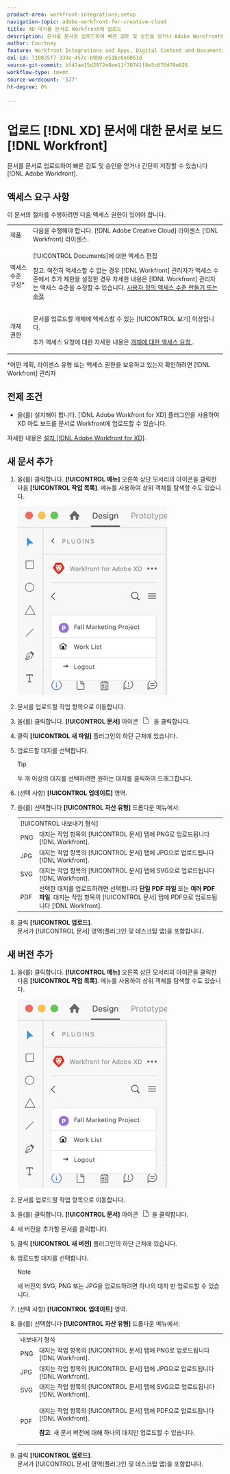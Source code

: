 ```yaml
---
product-area: workfront-integrations;setup
navigation-topic: adobe-workfront-for-creative-cloud
title: XD 대지를 문서로 Workfront에 업로드
description: 문서를 문서로 업로드하여 빠른 검토 및 승인을 얻거나 Adobe Workfront에 저장할 수 있습니다.
author: Courtney
feature: Workfront Integrations and Apps, Digital Content and Documents
exl-id: 710035f7-339c-457c-b9b0-e51bc0e0061d
source-git-commit: bf47ae15d2972e8ee11f76741f8e5c676d79e626
workflow-type: tm+mt
source-wordcount: '577'
ht-degree: 0%

---
```



# 업로드 [!DNL XD] 문서에 대한 문서로 보드 [!DNL Workfront]

문서를 문서로 업로드하여 빠른 검토 및 승인을 얻거나 간단히 저장할 수 있습니다 [!DNL Adobe Workfront].

## 액세스 요구 사항

이 문서의 절차를 수행하려면 다음 액세스 권한이 있어야 합니다.

<table style="table-layout:auto"> 
 <col> 
 <col> 
 <tbody> 
  <tr> 
   <!-- <td role="rowheader">[!DNL Adobe Workfront] plan*</td> 
   <td> <p>[!UICONTROL Pro] or higher</p> </td> 
  </tr> 
  <tr data-mc-conditions=""> 
   <td role="rowheader">[!DNL Adobe Workfront] license*</td> 
   <td> <p>[!UICONTROL Work] or [!UICONTROL Plan]</p> </td> 
  </tr> 
  <tr> -->
   <td role="rowheader">제품</td> 
   <td>다음을 수행해야 합니다. [!DNL Adobe Creative Cloud] 라이센스 [!DNL Workfront] 라이센스.</td> 
  </tr> 
  <tr> 
   <td role="rowheader">액세스 수준 구성*</td> 
   <td> <p>[!UICONTROL Documents]에 대한 액세스 편집</p> <p>참고: 여전히 액세스할 수 없는 경우 [!DNL Workfront] 관리자가 액세스 수준에서 추가 제한을 설정한 경우 자세한 내용은 [!DNL Workfront] 관리자는 액세스 수준을 수정할 수 있습니다. <a href="../../administration-and-setup/add-users/configure-and-grant-access/create-modify-access-levels.md" class="MCXref xref">사용자 정의 액세스 수준 만들기 또는 수정</a>.</p> </td> 
  </tr> 
  <tr> 
   <td role="rowheader">개체 권한</td> 
   <td> <p>문서를 업로드할 개체에 액세스할 수 있는 [!UICONTROL 보기] 이상입니다.</p> <p>추가 액세스 요청에 대한 자세한 내용은 <a href="../../workfront-basics/grant-and-request-access-to-objects/request-access.md" class="MCXref xref">개체에 대한 액세스 요청 </a>.</p> </td> 
  </tr> 
 </tbody> 
</table>

&#42;어떤 계획, 라이센스 유형 또는 액세스 권한을 보유하고 있는지 확인하려면 [!DNL Workfront] 관리자

## 전제 조건

* 을(를) 설치해야 합니다. [!DNL Adobe Workfront for XD] 플러그인을 사용하여 XD 아트 보드를 문서로 Workfront에 업로드할 수 있습니다.

자세한 내용은 [설치 [!DNL Adobe Workfront for XD]](/help/quicksilver/workfront-integrations-and-apps/adobe-workfront-for-creative-cloud/wf-adobe-xd-install.md).

## 새 문서 추가

1. 을(를) 클릭합니다. **[!UICONTROL 메뉴]** 오른쪽 상단 모서리의 아이콘을 클릭한 다음 **[!UICONTROL 작업 목록]**. 메뉴를 사용하여 상위 객체를 탐색할 수도 있습니다.

   ![](assets/menu-350x440.png)

1. 문서를 업로드할 작업 항목으로 이동합니다.
1. 을(를) 클릭합니다. **[!UICONTROL 문서]** 아이콘 ![](assets/documents.png) 을 클릭합니다.

1. 클릭 **[!UICONTROL 새 파일]** 플러그인의 하단 근처에 있습니다.
1. 업로드할 대지를 선택합니다.

   >[!TIP]
   >
   >두 개 이상의 대지를 선택하려면 원하는 대지를 클릭하여 드래그합니다.
1. (선택 사항) **[!UICONTROL 업데이트]** 영역.
1. 을(를) 선택합니다 **[!UICONTROL 자산 유형]** 드롭다운 메뉴에서:

   <table style="table-layout:auto">
    <col>
    <col>
    <tbody>
     <tr>
      <td colspan="2" role="rowheader">[!UICONTROL 내보내기 형식]</td>
     </tr>
     <tr>
      <td role="rowheader">PNG</td>
      <td>대지는 작업 항목의 [!UICONTROL 문서] 탭에 PNG로 업로드됩니다 [!DNL Workfront]. </td>
     </tr>
     <tr>
      <td role="rowheader">JPG</td>
      <td>대지는 작업 항목의 [!UICONTROL 문서] 탭에 JPG으로 업로드됩니다 [!DNL Workfront]. <br></td>
     </tr>
     <tr>
      <td role="rowheader">SVG</td>
      <td>대지는 작업 항목의 [!UICONTROL 문서] 탭에 SVG으로 업로드됩니다 [!DNL Workfront]. </td>
     </tr>
     <tr>
      <td role="rowheader">PDF</td>
      <td>선택한 대지를 업로드하려면 선택합니다 <strong>단일 PDF 파일</strong> 또는 <strong>여러 PDF 파일</strong>. 대지는 작업 항목의 [!UICONTROL 문서] 탭에 PDF으로 업로드됩니다 [!DNL Workfront].</td>
     </tr>
    </tbody>
   </table>


1. 클릭 **[!UICONTROL 업로드]**.\
   문서가 [!UICONTROL 문서] 영역(플러그인 및 데스크탑 앱)을 포함합니다.

## 새 버전 추가

1. 을(를) 클릭합니다. **[!UICONTROL 메뉴]** 오른쪽 상단 모서리의 아이콘을 클릭한 다음 **[!UICONTROL 작업 목록]**. 메뉴를 사용하여 상위 객체를 탐색할 수도 있습니다.

   ![](assets/menu-350x440.png)

1. 문서를 업로드할 작업 항목으로 이동합니다.
1. 을(를) 클릭합니다. **[!UICONTROL 문서]** 아이콘 ![](assets/documents.png)을 클릭합니다.

1. 새 버전을 추가할 문서를 클릭합니다.
1. 클릭 **[!UICONTROL 새 버전]** 플러그인의 하단 근처에 있습니다.
1. 업로드할 대지를 선택합니다.

   >[!NOTE]
   >
   >새 버전의 SVG, PNG 또는 JPG을 업로드하려면 하나의 대지 만 업로드할 수 있습니다.

1. (선택 사항) **[!UICONTROL 업데이트]** 영역.

1. 을(를) 선택합니다 **[!UICONTROL 자산 유형]** 드롭다운 메뉴에서:

   <table style="table-layout:auto">
    <col>
    <col>
    <tbody>
     <tr>
      <td colspan="2" role="rowheader">내보내기 형식</td>
     </tr>
     <tr>
      <td role="rowheader">PNG</td>
      <td>대지는 작업 항목의 [!UICONTROL 문서] 탭에 PNG로 업로드됩니다 [!DNL Workfront]. </td>
     </tr>
     <tr>
      <td role="rowheader">JPG</td>
      <td>대지는 작업 항목의 [!UICONTROL 문서] 탭에 JPG으로 업로드됩니다 [!DNL Workfront]. <br></td>
     </tr>
     <tr>
      <td role="rowheader">SVG</td>
      <td>대지는 작업 항목의 [!UICONTROL 문서] 탭에 SVG으로 업로드됩니다 [!DNL Workfront]. </td>
     </tr>
     <tr>
      <td role="rowheader">PDF</td>
      <td><p>대지는 작업 항목의 [!UICONTROL 문서] 탭에 PDF으로 업로드됩니다 [!DNL Workfront].</p>
      <p><strong>참고</strong>: 새 문서 버전에 대해 하나의 대지만 업로드할 수 있습니다.</p>
      </td>
     </tr>
    </tbody>
   </table>

1. 클릭 **[!UICONTROL 업로드]**.\
   문서가 [!UICONTROL 문서] 영역(플러그인 및 데스크탑 앱)을 포함합니다.
